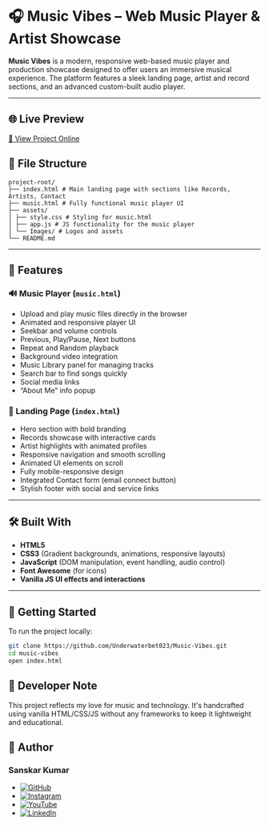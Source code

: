 # 🎧 Music Vibes – Web Music Player & Artist Showcase

**Music Vibes** is a modern, responsive web-based music player and production showcase designed to offer users an immersive musical experience. The platform features a sleek landing page, artist and record sections, and an advanced custom-built audio player.

---

## 🌐 Live Preview

[🎵 View Project Online](https://underwaterbet023.github.io/Music-Vibes/)


## 📂 File Structure

```plaintext
project-root/
├── index.html # Main landing page with sections like Records, Artists, Contact
├── music.html # Fully functional music player UI
├── assets/
│ ├── style.css # Styling for music.html
│ ├── app.js # JS functionality for the music player
│ └── Images/ # Logos and assets
└── README.md

```

---

## 🎯 Features

### 🔊 Music Player (`music.html`)
- Upload and play music files directly in the browser
- Animated and responsive player UI
- Seekbar and volume controls
- Previous, Play/Pause, Next buttons
- Repeat and Random playback
- Background video integration
- Music Library panel for managing tracks
- Search bar to find songs quickly
- Social media links
- “About Me” info popup

### 🎨 Landing Page (`index.html`)
- Hero section with bold branding
- Records showcase with interactive cards
- Artist highlights with animated profiles
- Responsive navigation and smooth scrolling
- Animated UI elements on scroll
- Fully mobile-responsive design
- Integrated Contact form (email connect button)
- Stylish footer with social and service links

---

## 🛠️ Built With

- **HTML5**
- **CSS3** (Gradient backgrounds, animations, responsive layouts)
- **JavaScript** (DOM manipulation, event handling, audio control)
- **Font Awesome** (for icons)
- **Vanilla JS UI effects and interactions**

---

## 🚀 Getting Started

To run the project locally:

```bash
git clone https://github.com/Underwaterbet023/Music-Vibes.git
cd music-vibes
open index.html

```

## 🧠 Developer Note

This project reflects my love for music and technology. It's handcrafted using vanilla HTML/CSS/JS without any frameworks to keep it lightweight and educational.

## 👤 Author
### Sanskar Kumar

- [![GitHub](https://img.shields.io/badge/GitHub-Underwaterbet023-181717?style=flat&logo=github)](https://github.com/Underwaterbet023)
- [![Instagram](https://img.shields.io/badge/Instagram-mainhoonsanskar-E4405F?style=flat&logo=instagram)]([https://www.instagram.com/mainhoonsanskar](https://www.instagram.com/mainhoonsanskar))
- [![YouTube](https://img.shields.io/badge/YouTube-SanskarKumar--i1s-FF0000?style=flat&logo=youtube)](https://www.youtube.com/@SanskarKumar-i1s)
- [![LinkedIn](https://img.shields.io/badge/LinkedIn-Sanskar%20Kumar-0077B5?style=flat&logo=linkedin)](https://www.linkedin.com/in/sanskar-kumar-65162a2b5/)

